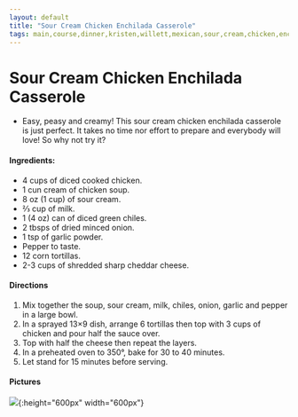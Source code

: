 ```yaml
---
layout: default
title: "Sour Cream Chicken Enchilada Casserole"
tags: main,course,dinner,kristen,willett,mexican,sour,cream,chicken,enchilada,casserole,weight,watchers
---
```

# Sour Cream Chicken Enchilada Casserole
* Easy, peasy and creamy! This sour cream chicken enchilada casserole is just perfect. It takes no time nor effort to prepare and everybody will love! So why not try it?

#### Ingredients:
- 4 cups of diced cooked chicken.
- 1 cun cream of chicken soup.
- 8 oz (1 cup) of sour cream.
- ⅔ cup of milk.
- 1 (4 oz) can of diced green chiles.
- 2 tbsps of dried minced onion.
- 1 tsp of garlic powder.
- Pepper to taste.
- 12 corn tortillas.
- 2-3 cups of shredded sharp cheddar cheese.

#### Directions
1. Mix together the soup, sour cream, milk, chiles, onion, garlic and pepper in a large bowl.
2. In a sprayed 13×9 dish, arrange 6 tortillas then top with 3 cups of chicken and pour half the sauce over.
3. Top with half the cheese then repeat the layers.
4. In a preheated oven to 350°, bake for 30 to 40 minutes.
5. Let stand for 15 minutes before serving.

#### Pictures
![]({{site.github.url}}/MainDishes/Images/SourCreamChickenEnchiladaCasserole.jpg){:height="600px" width="600px"}

